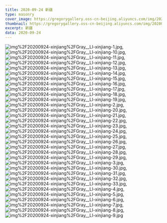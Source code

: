 ```yaml
---
title: 2020-09-24 新疆
type: masonry
cover_image: https://gregorygallery.oss-cn-beijing.aliyuncs.com/img/20200924-xinjiang/Gray__LI-xinjiang-24.jpg
thumbnail: https://gregorygallery.oss-cn-beijing.aliyuncs.com/img/20200924-xinjiang/Gray__LI-xinjiang-24.jpg
excerpt: 新疆
data: 2020-09-24
---
```


![img%2F20200924-xinjiang%2FGray__LI-xinjiang-1.jpg]( https://gregorygallery.oss-cn-beijing.aliyuncs.com/img/20200924-xinjiang/Gray__LI-xinjiang-1.jpg "img%2F20200924-xinjiang%2FGray__LI-xinjiang-1.jpg"),
![img%2F20200924-xinjiang%2FGray__LI-xinjiang-10.jpg]( https://gregorygallery.oss-cn-beijing.aliyuncs.com/img/20200924-xinjiang/Gray__LI-xinjiang-10.jpg "img%2F20200924-xinjiang%2FGray__LI-xinjiang-10.jpg"),
![img%2F20200924-xinjiang%2FGray__LI-xinjiang-11.jpg]( https://gregorygallery.oss-cn-beijing.aliyuncs.com/img/20200924-xinjiang/Gray__LI-xinjiang-11.jpg "img%2F20200924-xinjiang%2FGray__LI-xinjiang-11.jpg"),
![img%2F20200924-xinjiang%2FGray__LI-xinjiang-12.jpg]( https://gregorygallery.oss-cn-beijing.aliyuncs.com/img/20200924-xinjiang/Gray__LI-xinjiang-12.jpg "img%2F20200924-xinjiang%2FGray__LI-xinjiang-12.jpg"),
![img%2F20200924-xinjiang%2FGray__LI-xinjiang-13.jpg]( https://gregorygallery.oss-cn-beijing.aliyuncs.com/img/20200924-xinjiang/Gray__LI-xinjiang-13.jpg "img%2F20200924-xinjiang%2FGray__LI-xinjiang-13.jpg"),
![img%2F20200924-xinjiang%2FGray__LI-xinjiang-14.jpg]( https://gregorygallery.oss-cn-beijing.aliyuncs.com/img/20200924-xinjiang/Gray__LI-xinjiang-14.jpg "img%2F20200924-xinjiang%2FGray__LI-xinjiang-14.jpg"),
![img%2F20200924-xinjiang%2FGray__LI-xinjiang-15.jpg]( https://gregorygallery.oss-cn-beijing.aliyuncs.com/img/20200924-xinjiang/Gray__LI-xinjiang-15.jpg "img%2F20200924-xinjiang%2FGray__LI-xinjiang-15.jpg"),
![img%2F20200924-xinjiang%2FGray__LI-xinjiang-16.jpg]( https://gregorygallery.oss-cn-beijing.aliyuncs.com/img/20200924-xinjiang/Gray__LI-xinjiang-16.jpg "img%2F20200924-xinjiang%2FGray__LI-xinjiang-16.jpg"),
![img%2F20200924-xinjiang%2FGray__LI-xinjiang-17.jpg]( https://gregorygallery.oss-cn-beijing.aliyuncs.com/img/20200924-xinjiang/Gray__LI-xinjiang-17.jpg "img%2F20200924-xinjiang%2FGray__LI-xinjiang-17.jpg"),
![img%2F20200924-xinjiang%2FGray__LI-xinjiang-18.jpg]( https://gregorygallery.oss-cn-beijing.aliyuncs.com/img/20200924-xinjiang/Gray__LI-xinjiang-18.jpg "img%2F20200924-xinjiang%2FGray__LI-xinjiang-18.jpg"),
![img%2F20200924-xinjiang%2FGray__LI-xinjiang-19.jpg]( https://gregorygallery.oss-cn-beijing.aliyuncs.com/img/20200924-xinjiang/Gray__LI-xinjiang-19.jpg "img%2F20200924-xinjiang%2FGray__LI-xinjiang-19.jpg"),
![img%2F20200924-xinjiang%2FGray__LI-xinjiang-2.jpg]( https://gregorygallery.oss-cn-beijing.aliyuncs.com/img/20200924-xinjiang/Gray__LI-xinjiang-2.jpg "img%2F20200924-xinjiang%2FGray__LI-xinjiang-2.jpg"),
![img%2F20200924-xinjiang%2FGray__LI-xinjiang-20.jpg]( https://gregorygallery.oss-cn-beijing.aliyuncs.com/img/20200924-xinjiang/Gray__LI-xinjiang-20.jpg "img%2F20200924-xinjiang%2FGray__LI-xinjiang-20.jpg"),
![img%2F20200924-xinjiang%2FGray__LI-xinjiang-21.jpg]( https://gregorygallery.oss-cn-beijing.aliyuncs.com/img/20200924-xinjiang/Gray__LI-xinjiang-21.jpg "img%2F20200924-xinjiang%2FGray__LI-xinjiang-21.jpg"),
![img%2F20200924-xinjiang%2FGray__LI-xinjiang-22.jpg]( https://gregorygallery.oss-cn-beijing.aliyuncs.com/img/20200924-xinjiang/Gray__LI-xinjiang-22.jpg "img%2F20200924-xinjiang%2FGray__LI-xinjiang-22.jpg"),
![img%2F20200924-xinjiang%2FGray__LI-xinjiang-23.jpg]( https://gregorygallery.oss-cn-beijing.aliyuncs.com/img/20200924-xinjiang/Gray__LI-xinjiang-23.jpg "img%2F20200924-xinjiang%2FGray__LI-xinjiang-23.jpg"),
![img%2F20200924-xinjiang%2FGray__LI-xinjiang-24.jpg]( https://gregorygallery.oss-cn-beijing.aliyuncs.com/img/20200924-xinjiang/Gray__LI-xinjiang-24.jpg "img%2F20200924-xinjiang%2FGray__LI-xinjiang-24.jpg"),
![img%2F20200924-xinjiang%2FGray__LI-xinjiang-25.jpg]( https://gregorygallery.oss-cn-beijing.aliyuncs.com/img/20200924-xinjiang/Gray__LI-xinjiang-25.jpg "img%2F20200924-xinjiang%2FGray__LI-xinjiang-25.jpg"),
![img%2F20200924-xinjiang%2FGray__LI-xinjiang-26.jpg]( https://gregorygallery.oss-cn-beijing.aliyuncs.com/img/20200924-xinjiang/Gray__LI-xinjiang-26.jpg "img%2F20200924-xinjiang%2FGray__LI-xinjiang-26.jpg"),
![img%2F20200924-xinjiang%2FGray__LI-xinjiang-27.jpg]( https://gregorygallery.oss-cn-beijing.aliyuncs.com/img/20200924-xinjiang/Gray__LI-xinjiang-27.jpg "img%2F20200924-xinjiang%2FGray__LI-xinjiang-27.jpg"),
![img%2F20200924-xinjiang%2FGray__LI-xinjiang-28.jpg]( https://gregorygallery.oss-cn-beijing.aliyuncs.com/img/20200924-xinjiang/Gray__LI-xinjiang-28.jpg "img%2F20200924-xinjiang%2FGray__LI-xinjiang-28.jpg"),
![img%2F20200924-xinjiang%2FGray__LI-xinjiang-29.jpg]( https://gregorygallery.oss-cn-beijing.aliyuncs.com/img/20200924-xinjiang/Gray__LI-xinjiang-29.jpg "img%2F20200924-xinjiang%2FGray__LI-xinjiang-29.jpg"),
![img%2F20200924-xinjiang%2FGray__LI-xinjiang-3.jpg]( https://gregorygallery.oss-cn-beijing.aliyuncs.com/img/20200924-xinjiang/Gray__LI-xinjiang-3.jpg "img%2F20200924-xinjiang%2FGray__LI-xinjiang-3.jpg"),
![img%2F20200924-xinjiang%2FGray__LI-xinjiang-30.jpg]( https://gregorygallery.oss-cn-beijing.aliyuncs.com/img/20200924-xinjiang/Gray__LI-xinjiang-30.jpg "img%2F20200924-xinjiang%2FGray__LI-xinjiang-30.jpg"),
![img%2F20200924-xinjiang%2FGray__LI-xinjiang-31.jpg]( https://gregorygallery.oss-cn-beijing.aliyuncs.com/img/20200924-xinjiang/Gray__LI-xinjiang-31.jpg "img%2F20200924-xinjiang%2FGray__LI-xinjiang-31.jpg"),
![img%2F20200924-xinjiang%2FGray__LI-xinjiang-32.jpg]( https://gregorygallery.oss-cn-beijing.aliyuncs.com/img/20200924-xinjiang/Gray__LI-xinjiang-32.jpg "img%2F20200924-xinjiang%2FGray__LI-xinjiang-32.jpg"),
![img%2F20200924-xinjiang%2FGray__LI-xinjiang-33.jpg]( https://gregorygallery.oss-cn-beijing.aliyuncs.com/img/20200924-xinjiang/Gray__LI-xinjiang-33.jpg "img%2F20200924-xinjiang%2FGray__LI-xinjiang-33.jpg"),
![img%2F20200924-xinjiang%2FGray__LI-xinjiang-4.jpg]( https://gregorygallery.oss-cn-beijing.aliyuncs.com/img/20200924-xinjiang/Gray__LI-xinjiang-4.jpg "img%2F20200924-xinjiang%2FGray__LI-xinjiang-4.jpg"),
![img%2F20200924-xinjiang%2FGray__LI-xinjiang-5.jpg]( https://gregorygallery.oss-cn-beijing.aliyuncs.com/img/20200924-xinjiang/Gray__LI-xinjiang-5.jpg "img%2F20200924-xinjiang%2FGray__LI-xinjiang-5.jpg"),
![img%2F20200924-xinjiang%2FGray__LI-xinjiang-6.jpg]( https://gregorygallery.oss-cn-beijing.aliyuncs.com/img/20200924-xinjiang/Gray__LI-xinjiang-6.jpg "img%2F20200924-xinjiang%2FGray__LI-xinjiang-6.jpg"),
![img%2F20200924-xinjiang%2FGray__LI-xinjiang-7.jpg]( https://gregorygallery.oss-cn-beijing.aliyuncs.com/img/20200924-xinjiang/Gray__LI-xinjiang-7.jpg "img%2F20200924-xinjiang%2FGray__LI-xinjiang-7.jpg"),
![img%2F20200924-xinjiang%2FGray__LI-xinjiang-8.jpg]( https://gregorygallery.oss-cn-beijing.aliyuncs.com/img/20200924-xinjiang/Gray__LI-xinjiang-8.jpg "img%2F20200924-xinjiang%2FGray__LI-xinjiang-8.jpg"),
![img%2F20200924-xinjiang%2FGray__LI-xinjiang-9.jpg]( https://gregorygallery.oss-cn-beijing.aliyuncs.com/img/20200924-xinjiang/Gray__LI-xinjiang-9.jpg "img%2F20200924-xinjiang%2FGray__LI-xinjiang-9.jpg")
